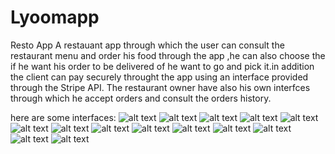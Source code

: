 # Lyoomapp
Resto App
A restauant app through which the user can consult the restaurant menu and order his food through the app ,he can also choose the if he want his order to be delivered of he want to go and pick it.in addition  the client can pay securely throught the app using an interface provided through the Stripe API.
The restaurant owner have also his own interfces through which he accept orders and consult the orders history.

here are some interfaces:
![alt text](https://github.com/bs61/Lyoomapp/blob/main/screens/picture1.jpg )
![alt text](https://github.com/bs61/Lyoomapp/blob/main/screens/picture2.jpg )
![alt text](https://github.com/bs61/Lyoomapp/blob/main/screens/picture3.jpg )
![alt text](https://github.com/bs61/Lyoomapp/blob/main/screens/picture4.jpg )
![alt text](https://github.com/bs61/Lyoomapp/blob/main/screens/picture5.jpg )
![alt text](https://github.com/bs61/Lyoomapp/blob/main/screens/picture6.jpg )
![alt text](https://github.com/bs61/Lyoomapp/blob/main/screens/picture7.jpg )
![alt text](https://github.com/bs61/Lyoomapp/blob/main/screens/picture8.jpg )
![alt text](https://github.com/bs61/Lyoomapp/blob/main/screens/picture9.jpg )
![alt text](https://github.com/bs61/Lyoomapp/blob/main/screens/picture10.jpg )
![alt text](https://github.com/bs61/Lyoomapp/blob/main/screens/picture11.jpg )
![alt text](https://github.com/bs61/Lyoomapp/blob/main/screens/picture12.jpg )
![alt text](https://github.com/bs61/Lyoomapp/blob/main/screens/picture13.jpg )
![alt text](https://github.com/bs61/Lyoomapp/blob/main/screens/picture14.jpg )
